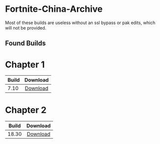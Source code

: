 # Fortnite-China-Archive
Most of these builds are useless without an ssl bypass or pak edits, which will not be provided.

## Found Builds


# Chapter 1
| Build  | Download |
| ------------- |:-------------:|
|     7.10      | [Download](https://drive.google.com/file/d/1xAoICjEc0qVCARbh6v6xX1hq0b-yYjxU/view)|

# Chapter 2
| Build  | Download |
| ------------- |:-------------:|
|     18.30     | [Download](https://onedrive.live.com/?authkey=%21AIWZgmez9KVNC%5FA&id=D8E6B765E05E3EC2%212744&cid=D8E6B765E05E3EC2&parId=root&parQt=sharedby&o=OneUp)|

